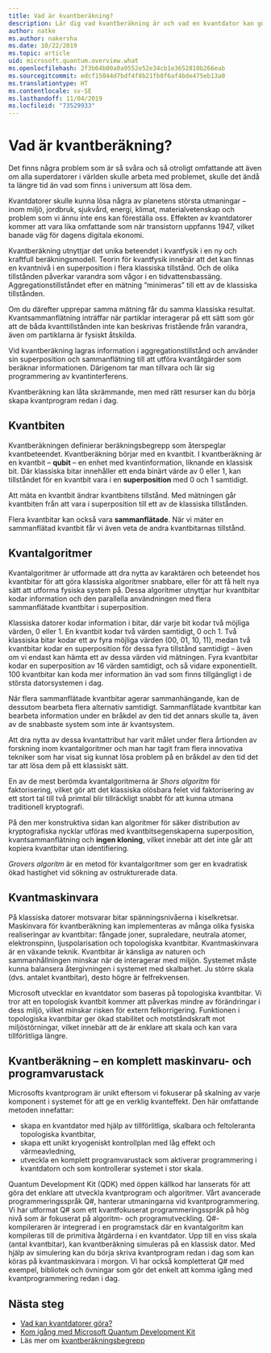 ```yaml
---
title: Vad är kvantberäkning?
description: Lär dig vad kvantberäkning är och vad en kvantdator kan göra
author: natke
ms.author: nakersha
ms.date: 10/22/2019
ms.topic: article
uid: microsoft.quantum.overview.what
ms.openlocfilehash: 2f3b64b00a0a9552e52e34cb1e3652810b266eab
ms.sourcegitcommit: edcf15044d7bdf4f8b21fb8f6af4bde475eb13a0
ms.translationtype: HT
ms.contentlocale: sv-SE
ms.lasthandoff: 11/04/2019
ms.locfileid: "73529933"
---
```

# <a name="what-is-quantum-computing"></a>Vad är kvantberäkning?

Det finns några problem som är så svåra och så otroligt omfattande att även om alla superdatorer i världen skulle arbeta med problemet, skulle det ändå ta längre tid än vad som finns i universum att lösa dem.

Kvantdatorer skulle kunna lösa några av planetens största utmaningar – inom miljö, jordbruk, sjukvård, energi, klimat, materialvetenskap och problem som vi ännu inte ens kan föreställa oss. Effekten av kvantdatorer kommer att vara lika omfattande som när transistorn uppfanns 1947, vilket banade väg för dagens digitala ekonomi.

Kvantberäkning utnyttjar det unika beteendet i kvantfysik i en ny och kraftfull beräkningsmodell. Teorin för kvantfysik innebär att det kan finnas en kvantnivå i en superposition i flera klassiska tillstånd. Och de olika tillstånden påverkar varandra som vågor i en tidvattensbassäng.  Aggregationstillståndet efter en mätning ”minimeras” till ett av de klassiska tillstånden. 

Om du därefter upprepar samma mätning får du samma klassiska resultat.  Kvantsammanflätning inträffar när partiklar interagerar på ett sätt som gör att de båda kvanttillstånden inte kan beskrivas fristående från varandra, även om partiklarna är fysiskt åtskilda.  

Vid kvantberäkning lagras information i aggregationstillstånd och använder sin superposition och sammanflätning till att utföra kvantåtgärder som beräknar informationen. Därigenom tar man tillvara och lär sig programmering av kvantinterferens.

Kvantberäkning kan låta skrämmande, men med rätt resurser kan du börja skapa kvantprogram redan i dag.

## <a name="the-qubit"></a>Kvantbiten

Kvantberäkningen definierar beräkningsbegrepp som återspeglar kvantbeteendet.  Kvantberäkning börjar med en kvantbit.  I kvantberäkning är en kvantbit – **qubit** – en enhet med kvantinformation, liknande en klassisk bit. Där klassiska bitar innehåller ett enda binärt värde av 0 eller 1, kan tillståndet för en kvantbit vara i en **superposition** med 0 och 1 samtidigt.  

Att mäta en kvantbit ändrar kvantbitens tillstånd. Med mätningen går kvantbiten från att vara i superposition till ett av de klassiska tillstånden.  

Flera kvantbitar kan också vara **sammanflätade**. När vi mäter en sammanflätad kvantbit får vi även veta de andra kvantbitarnas tillstånd.

## <a name="quantum-algorithms"></a>Kvantalgoritmer

Kvantalgoritmer är utformade att dra nytta av karaktären och beteendet hos kvantbitar för att göra klassiska algoritmer snabbare, eller för att få helt nya sätt att utforma fysiska system på.  Dessa algoritmer utnyttjar hur kvantbitar kodar information och den parallella användningen med flera sammanflätade kvantbitar i superposition.  

Klassiska datorer kodar information i bitar, där varje bit kodar två möjliga värden, 0 eller 1.  En kvantbit kodar två värden samtidigt, 0 och 1.  Två klassiska bitar kodar ett av fyra möjliga värden (00, 01, 10, 11), medan två kvantbitar kodar en superposition för dessa fyra tillstånd samtidigt – även om vi endast kan hämta ett av dessa värden vid mätningen. Fyra kvantbitar kodar en superposition av 16 värden samtidigt, och så vidare exponentiellt.  100 kvantbitar kan koda mer information än vad som finns tillgängligt i de största datorsystemen i dag.  

När flera sammanflätade kvantbitar agerar sammanhängande, kan de dessutom bearbeta flera alternativ samtidigt. Sammanflätade kvantbitar kan bearbeta information under en bråkdel av den tid det annars skulle ta, även av de snabbaste system som inte är kvantsystem.

Att dra nytta av dessa kvantattribut har varit målet under flera årtionden av forskning inom kvantalgoritmer och man har tagit fram flera innovativa tekniker som har visat sig kunnat lösa problem på en bråkdel av den tid det tar att lösa dem på ett klassiskt sätt.  

En av de mest berömda kvantalgoritmerna är _Shors algoritm_ för faktorisering, vilket gör att det klassiska olösbara felet vid faktorisering av ett stort tal till två primtal blir tillräckligt snabbt för att kunna utmana traditionell kryptografi.

På den mer konstruktiva sidan kan algoritmer för säker distribution av kryptografiska nycklar utföras med kvantbitsegenskaperna superposition, kvantsammanflätning och **ingen kloning**, vilket innebär att det inte går att kopiera kvantbitar utan identifiering.

_Grovers algoritm_ är en metod för kvantalgoritmer som ger en kvadratisk ökad hastighet vid sökning av ostrukturerade data.

## <a name="quantum-hardware"></a>Kvantmaskinvara

På klassiska datorer motsvarar bitar spänningsnivåerna i kiselkretsar. Maskinvara för kvantberäkning kan implementeras av många olika fysiska realiseringar av kvantbitar: fångade joner, supraledare, neutrala atomer, elektronspinn, ljuspolarisation och topologiska kvantbitar. Kvantmaskinvara är en växande teknik. Kvantbitar är känsliga av naturen och sammanhållningen minskar när de interagerar med miljön. Systemet måste kunna balansera återgivningen i systemet med skalbarhet. Ju större skala (dvs. antalet kvantbitar), desto högre är felfrekvensen.

Microsoft utvecklar en kvantdator som baseras på topologiska kvantbitar. Vi tror att en topologisk kvantbit kommer att påverkas mindre av förändringar i dess miljö, vilket minskar risken för extern felkorrigering. Funktionen i topologiska kvantbitar ger ökad stabilitet och motståndskraft mot miljöstörningar, vilket innebär att de är enklare att skala och kan vara tillförlitliga längre.

## <a name="quantum-computing--a-full-hardware-and-software-stack"></a>Kvantberäkning – en komplett maskinvaru- och programvarustack

Microsofts kvantprogram är unikt eftersom vi fokuserar på skalning av varje komponent i systemet för att ge en verklig kvanteffekt. Den här omfattande metoden innefattar:

* skapa en kvantdator med hjälp av tillförlitliga, skalbara och feltoleranta topologiska kvantbitar, 
* skapa ett unikt kryogeniskt kontrollplan med låg effekt och värmeavledning, 
* utveckla en komplett programvarustack som aktiverar programmering i kvantdatorn och som kontrollerar systemet i stor skala.

Quantum Development Kit (QDK) med öppen källkod har lanserats för att göra det enklare att utveckla kvantprogram och algoritmer. Vårt avancerade programmeringsspråk Q#, hanterar utmaningarna vid kvantprogrammering.  Vi har utformat Q# som ett kvantfokuserat programmeringsspråk på hög nivå som är fokuserat på algoritm- och programutveckling. Q#-kompileraren är integrerad i en programstack där en kvantalgoritm kan kompileras till de primitiva åtgärderna i en kvantdator.  Upp till en viss skala (antal kvantbitar), kan kvantberäkning simuleras på en klassisk dator. Med hjälp av simulering kan du börja skriva kvantprogram redan i dag som kan köras på kvantmaskinvara i morgon.  Vi har också kompletterat Q# med exempel, bibliotek och övningar som gör det enkelt att komma igång med kvantprogrammering redan i dag. 

## <a name="next-steps"></a>Nästa steg

* [Vad kan kvantdatorer göra?](xref:microsoft.quantum.overview.computers)
* [Kom igång med Microsoft Quantum Development Kit](xref:microsoft.quantum.welcome)
* Läs mer om [kvantberäkningsbegrepp](xref:microsoft.quantum.concepts.intro)
